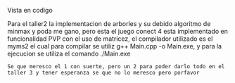 Vista en codigo


Para el taller2 la implementacion de arborles y su debido algoritmo de minmax y poda me gano, pero esta el juego conect 4 esta implementado en funcionalidad PVP con el uso de matricez,
el compilador utilizado es el myms2 el cual para compilar se utiliz g++ Main.cpp -o Main.exe, y para la ejecucion se utiliza el comando ./Main.exe



    Se que meresco el 1 con suerte, pero un 2 para poder darlo todo en el taller 3 y tener esperanza se que no lo meresco pero porfavor
